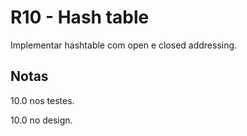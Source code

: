 # R10 - Hash table

Implementar hashtable com open e closed addressing.

## Notas
10.0 nos testes.

10.0 no design.
